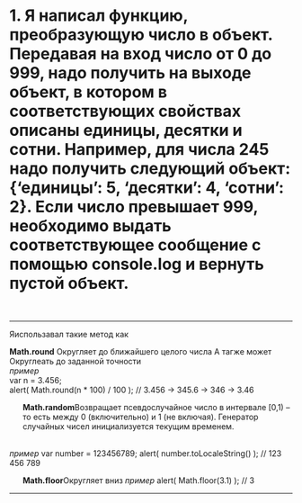<h1> 1. Я написал функцию, преобразующую число в объект. Передавая на вход число от 0 до 999, надо получить на выходе объект, в котором в соответствующих свойствах описаны единицы, десятки и сотни. Например, для числа 245 надо получить следующий объект: {‘единицы’: 5, ‘десятки’: 4, ‘сотни’: 2}. Если число превышает 999, необходимо выдать соответствующее сообщение с помощью console.log и вернуть пустой объект.</h1>
<br>
<hr>
<p>Яиспользавал такие метод как </p>
<p><b>Math.round</b> Округляет до ближайшего целого числа А тагже может Округлеать до заданной точности <br><i>пример</i><br> 
var n = 3.456; <br>
alert( Math.round(n * 100) / 100 ); // 3.456 -> 345.6 -> 346 -> 3.46</p>
<ol><b>Math.random</b>Возвращает псевдослучайное число в интервале [0,1) – то есть между 0 (включительно) и 1 (не включая). Генератор случайных чисел инициализуется текущим временем.</ol> 
<br>
<i>пример</i>
 var number = 123456789;
 alert( number.toLocaleString() ); // 123 456 789
<ol> <b>Math.floor</b>Округляет вниз <i>пример</i> alert( Math.floor(3.1) );  // 3</ol>
<hr>
